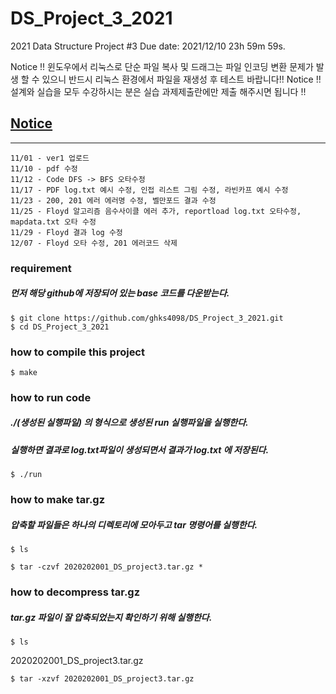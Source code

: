 # DS_Project_3_2021
2021 Data Structure Project #3
Due date: 2021/12/10 23h 59m 59s.

Notice !! 윈도우에서 리눅스로 단순 파일 복사 및 드래그는 파일 인코딩 변환 문제가 발생 할 수 있으니
반드시 리눅스 환경에서 파일을 재생성 후 테스트 바랍니다!!
Notice !! 설계와 실습을 모두 수강하시는 분은 실습 과제제출란에만 제출 해주시면 됩니다 !!

## <u>**Notice**</u>
--------------------------

```
11/01 - ver1 업로드
11/10 - pdf 수정
11/12 - Code DFS -> BFS 오타수정
11/17 - PDF log.txt 예시 수정, 인접 리스트 그림 수정, 라빈카프 예시 수정
11/23 - 200, 201 에러 에러명 수정, 벨만포드 결과 수정
11/25 - Floyd 알고리즘 음수사이클 에러 추가, reportload log.txt 오타수정, mapdata.txt 오타 수정
11/29 - Floyd 결과 log 수정
12/07 - Floyd 오타 수정, 201 에러코드 삭제
```


### requirement
##### 먼저 해당 github에 저장되어 있는 base 코드를 다운받는다.
```
$ git clone https://github.com/ghks4098/DS_Project_3_2021.git
$ cd DS_Project_3_2021
```

### how to compile this project
```
$ make
```

### how to run code
##### ./(생성된 실행파일) 의 형식으로 생성된 run 실행파일을 실행한다.
##### 실행하면 결과로 log.txt파일이 생성되면서 결과가 log.txt 에 저장된다. 
```
$ ./run
```

### how to make tar.gz
##### 압축할 파일들은 하나의 디렉토리에 모아두고 tar 명령어를 실행한다.
```
$ ls
```
```
$ tar -czvf 2020202001_DS_project3.tar.gz *
```

### how to decompress tar.gz
##### tar.gz 파일이 잘 압축되었는지 확인하기 위해 실행한다.
```
$ ls
```
2020202001_DS_project3.tar.gz

```
$ tar -xzvf 2020202001_DS_project3.tar.gz
```



